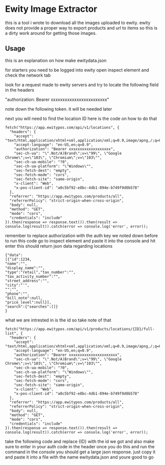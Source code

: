 # Ewity Image Extractor 
this is a tool i wrote to download all the images uploaded to ewity. ewity does not provide a proper way to export products and url to items so this is a dirty work around for getting those images. 


## Usage

this is an explanation on how make ewitydata.json

for starters you need to be logged into ewity 
open inspect element and check the network tab

look for a request made to ewity servers and try to locate the following field in the headers

"authorization: Bearer xxxxxxxxxxxxxxxxxxxxxxxx"

note down the following token. it will be needed later

next you will need to find the location ID
here is the code on how to do that

```
fetch("https://app.ewitypos.com/api/v1/locations", {
  "headers": {
    "accept": "text/html,application/xhtml+xml,application/xml;q=0.9,image/apng,/;q=0.8",
    "accept-language": "en-US,en;q=0.9",
    "authorization": "Bearer xxxxxxxxxxxxxxxxxxx",
    "sec-ch-ua": "\".Not/A)Brand\";v=\"99\", \"Google Chrome\";v=\"103\", \"Chromium\";v=\"103\"",
    "sec-ch-ua-mobile": "?0",
    "sec-ch-ua-platform": "\"Windows\"",
    "sec-fetch-dest": "empty",
    "sec-fetch-mode": "cors",
    "sec-fetch-site": "same-origin",
    "x-client": "Web",
    "x-pos-client-id": "a0c5bf92-e8bc-4db1-894e-b749f9d0b578"
  },
  "referrer": "https://app.ewitypos.com/products/all",
  "referrerPolicy": "strict-origin-when-cross-origin",
  "body": null,
  "method": "GET",
  "mode": "cors",
  "credentials": "include"
}).then(response => response.text()).then(result => console.log(result)).catch(error => console.log('error', error));
```

remember to replace authorization with the auth key we noted down before
to run this code go to inspect element and paste it into the console and hit enter
this should return json data regarding locations

```
{"data":
[{"id":1234,
"name":"",
"display_name":"",
"type":"retail","tax_number":"",
"tax_activity_number":"",
"street_address":"",
"city":"'",
"":"",
"phone":"",
"bill_note":null,
"price_level":null}],
"search":{"searches":[]}
}
```

what we are intrested in is the id so take note of that

```
fetch("https://app.ewitypos.com/api/v1/products/locations/{ID}/full-list", {
  "headers": {
    "accept": "text/html,application/xhtml+xml,application/xml;q=0.9,image/apng,/;q=0.8",
    "accept-language": "en-US,en;q=0.9",
    "authorization": "Bearer xxxxxxxxxxxxxxxxxxxxxx",
    "sec-ch-ua": "\".Not/A)Brand\";v=\"99\", \"Google Chrome\";v=\"103\", \"Chromium\";v=\"103\"",
    "sec-ch-ua-mobile": "?0",
    "sec-ch-ua-platform": "\"Windows\"",
    "sec-fetch-dest": "empty",
    "sec-fetch-mode": "cors",
    "sec-fetch-site": "same-origin",
    "x-client": "Web",
    "x-pos-client-id": "a0c5bf92-e8bc-4db1-894e-b749f9d0b578"
  },
  "referrer": "https://app.ewitypos.com/products/all",
  "referrerPolicy": "strict-origin-when-cross-origin",
  "body": null,
  "method": "GET",
  "mode": "cors",
  "credentials": "include"
}).then(response => response.text()).then(result => console.log(result)).catch(error => console.log('error', error));
```

take the following code and replace {ID} with the id we got and also make sure to enter in your auth code in the header
once you do this and run the command in the console you should get a large json response. just copy it and paste it into
a file with the name ewitydata.json and youre good to go

